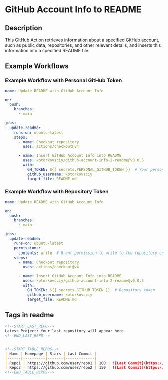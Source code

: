 # GitHub Account Info to README

## Description
This GitHub Action retrieves information about a specified GitHub account, such as public data, repositories, and other relevant details, and inserts this information into a specified README file.

## Example Workflows

### Example Workflow with Personal GitHub Token

```yaml
name: Update README with GitHub Account Info

on:
  push:
    branches:
      - main

jobs:
  update-readme:
    runs-on: ubuntu-latest
    steps:
      - name: Checkout repository
        uses: actions/checkout@v4

      - name: Insert GitHub Account Info into README
        uses: kotorkovsciy/github-account-info-2-readme@v0.0.5
        with:
          GH_TOKEN: ${{ secrets.PERSONAL_GITHUB_TOKEN }}  # Your personal GitHub token
          github_username: kotorkovsciy
          target_file: README.md
```

### Example Workflow with Repository Token
```yaml
name: Update README with GitHub Account Info

on:
  push:
    branches:
      - main

jobs:
  update-readme:
    runs-on: ubuntu-latest
    permissions:
      contents: write  # Grant permission to write to the repository contents
    steps:
      - name: Checkout repository
        uses: actions/checkout@v4

      - name: Insert GitHub Account Info into README
        uses: kotorkovsciy/github-account-info-2-readme@v0.0.5
        with:
          GH_TOKEN: ${{ secrets.GITHUB_TOKEN }}  # Repository token
          github_username: kotorkovsciy
          target_file: README.md
```

## Tags in readme
```md
<!--START_LAST_REPO-->
Latest Project: Your last repository will appear here.
<!--END_LAST_REPO-->


<!--START_TABLE_REPOS-->
| Name | Homepage | Stars | Last Commit |
|------|----------|-------|-------------|
| Repo1 | https://github.com/user/repo1 | 100 | ![Last Commit](https://img.shields.io/github/last-commit/user/repo1?style=flat&label=last) |
| Repo2 | https://github.com/user/repo2 | 150 | ![Last Commit](https://img.shields.io/github/last-commit/user/repo2?style=flat&label=last) |
<!--END_TABLE_REPOS-->
```
